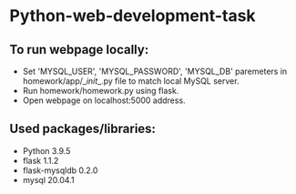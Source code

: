 # Python-web-development-task

## To run webpage locally:

- Set 'MYSQL_USER', 'MYSQL_PASSWORD', 'MYSQL_DB' paremeters in homework/app/\__init__.py file to match local MySQL server.
- Run homework/homework.py using flask.
- Open webpage on localhost:5000 address.

## Used packages/libraries:

- Python 3.9.5
- flask 1.1.2
- flask-mysqldb 0.2.0
- mysql 20.04.1
